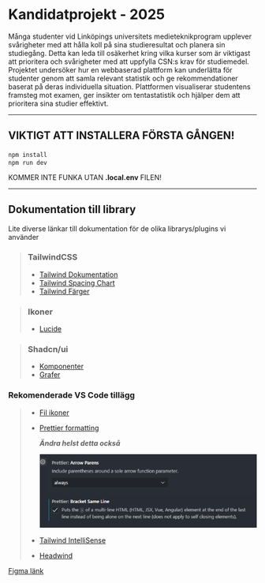 # Kandidatprojekt - 2025

Många studenter vid Linköpings universitets medieteknikprogram upplever svårigheter med att hålla koll på sina studieresultat och planera sin studiegång. Detta kan leda till osäkerhet kring vilka kurser som är viktigast att prioritera och svårigheter med att uppfylla CSN:s krav för studiemedel. Projektet undersöker hur en webbaserad plattform kan underlätta för studenter genom att samla relevant statistik och ge rekommendationer baserat på deras individuella situation. Plattformen visualiserar studentens framsteg mot examen, ger insikter om tentastatistik och hjälper dem att prioritera sina studier effektivt.

---

## VIKTIGT ATT INSTALLERA FÖRSTA GÅNGEN!

```console
npm install
npm run dev
```

KOMMER INTE FUNKA UTAN **.local.env** FILEN!

---

## Dokumentation till library

Lite diverse länkar till dokumentation för de olika librarys/plugins vi använder

> ### TailwindCSS
>
> - [Tailwind Dokumentation](https://tailwindcss.com/docs/)
> - [Tailwind Spacing Chart](https://tailwindcss.com/docs/customizing-spacing)
> - [Tailwind Färger](https://tailwindcss.com/docs/customizing-colors)

> ### Ikoner
>
> - [Lucide](https://lucide.dev/)

> ### Shadcn/ui
>
> - [Komponenter](https://ui.shadcn.com/docs/components/accordion)
> - [Grafer](https://ui.shadcn.com/charts)

### Rekomenderade VS Code tillägg

> - [Fil ikoner](https://marketplace.visualstudio.com/items?itemName=tal7aouy.icons)
> - [Prettier formatting](https://marketplace.visualstudio.com/items?itemName=esbenp.prettier-vscode)
>
>   **_Ändra helst detta också_**
>
>   ![alt text](readme-imgs/image.png)
>
> - [Tailwind IntelliSense](https://marketplace.visualstudio.com/items?itemName=bradlc.vscode-tailwindcss)
> - [Headwind](https://marketplace.visualstudio.com/items?itemName=heybourn.headwind)

[Figma länk](https://www.figma.com/design/xFmuAvVpI5714AzzsBwDYI/Vart-%C3%A4r-mitt-CSN?node-id=0-1&p=f&t=jAgwB2QnENzXwnjn-0)

